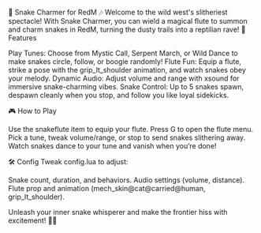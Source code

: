 🐍 Snake Charmer for RedM 🎶
Welcome to the wild west's slitheriest spectacle! With Snake Charmer, you can wield a magical flute to summon and charm snakes in RedM, turning the dusty trails into a reptilian rave!
🌟 Features

Play Tunes: Choose from Mystic Call, Serpent March, or Wild Dance to make snakes circle, follow, or boogie randomly!
Flute Fun: Equip a flute, strike a pose with the grip_lt_shoulder animation, and watch snakes obey your melody.
Dynamic Audio: Adjust volume and range with xsound for immersive snake-charming vibes.
Snake Control: Up to 5 snakes spawn, despawn cleanly when you stop, and follow you like loyal sidekicks.

🎮 How to Play

Use the snakeflute item to equip your flute.
Press G to open the flute menu.
Pick a tune, tweak volume/range, or stop to send snakes slithering away.
Watch snakes dance to your tune and vanish when you’re done!

🛠️ Config
Tweak config.lua to adjust:

Snake count, duration, and behaviors.
Audio settings (volume, distance).
Flute prop and animation (mech_skin@cat@carried@human, grip_lt_shoulder).

Unleash your inner snake whisperer and make the frontier hiss with excitement! 🐍🎵
